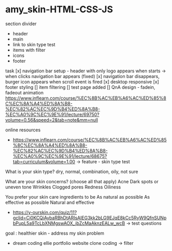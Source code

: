 # amy_skin-HTML-CSS-JS
 
section divider
- header
- main
- link to skin type test
- items with filter
- icons 
- footer

task
[x] navigation bar setup - header with only logo appears when starts -> when clicks navigation bar appears (fixed)
[x] navigation bar disappears, burger icon appears when scroll event is fired
[x] desktop responsive
[x] footer styling
[] item filtering
[] test page added
[] QnA design - fadein, fadeout animation
https://www.inflearn.com/course/%EC%8B%AC%EB%A6%AC%ED%85%8C%EC%8A%A4%ED%8A%B8-%EC%82%AC%EC%9D%B4%ED%8A%B8-%EC%A0%9C%EC%9E%91/lecture/69750?volume=0.56&speed=2&tab=note&mm=null


online resources 
- https://www.inflearn.com/course/%EC%8B%AC%EB%A6%AC%ED%85%8C%EC%8A%A4%ED%8A%B8-%EC%82%AC%EC%9D%B4%ED%8A%B8-%EC%A0%9C%EC%9E%91/lecture/68675?tab=curriculum&volume=1.00 -> feature - skin type test

What is your skin type?
dry, normal, combination, oily, not sure

What are your skin concerns?
(choose all that apply)
Acne
Dark spots or uneven tone
Wrinkles
Clogged pores
Redness
Oiliness

You prefer your skin care ingredients to be
As natural as possible
As effective as possible
Natural and effective

- https://y-ourskin.com/quiz/11?gclid=Cj0KCQiAybaRBhDtARIsAIEG3kk2bLG9EJqE8kCc5RyW9QfnSUNpbPupL5a9TcLbXNMgswAOX_jbZcMaAknzEALw_wcB -> test questions


goal : healthier skin - address my skin problem
- dream coding ellie portfolio website clone coding -> filter